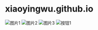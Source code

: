 # xiaoyingwu.github.io
![图片1](https://user-images.githubusercontent.com/119164840/204210650-62655720-3c2c-46cb-901b-a05edd93e16c.jpg)
![图片2](https://user-images.githubusercontent.com/119164840/204210662-47b7d4fc-6a5f-4a7f-9ddf-f1adb61d7933.jpg)
![图片3](https://user-images.githubusercontent.com/119164840/204210671-5c13c303-df7c-41c1-af0e-c42e26e661e3.jpg)
![按钮1](https://user-images.githubusercontent.com/119164840/204210920-8062fe6e-42f5-4cff-b451-30bb0c9f18b9.jpg)
